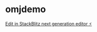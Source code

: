 # omjdemo

[Edit in StackBlitz next generation editor ⚡️](https://stackblitz.com/~/github.com/myblackbeanca/omjdemo)